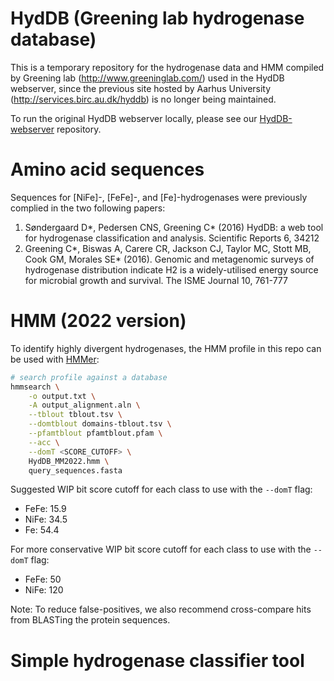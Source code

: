 # HydDB (Greening lab hydrogenase database)

This is a temporary repository for the hydrogenase data and HMM compiled by Greening lab (<http://www.greeninglab.com/>) used in the HydDB webserver, since the previous site hosted by Aarhus University (<http://services.birc.au.dk/hyddb>) is no longer being maintained.

To run the original HydDB webserver locally, please see our [HydDB-webserver](https://github.com/GreeningLab/HydDB-webserver) repository.

# Amino acid sequences

Sequences for [NiFe]-, [FeFe]-, and [Fe]-hydrogenases were previously complied in the two following papers:

1. Søndergaard D\*, Pedersen CNS, Greening C\* (2016) HydDB: a web tool for hydrogenase classification and analysis. Scientific Reports 6, 34212
2. Greening C\*, Biswas A, Carere CR, Jackson CJ, Taylor MC, Stott MB, Cook GM, Morales SE\* (2016). Genomic and metagenomic surveys of hydrogenase distribution indicate H2 is a widely-utilised energy source for microbial growth and survival. The ISME Journal 10, 761-777

# HMM (2022 version)

To identify highly divergent hydrogenases, the HMM profile in this repo can be used with [HMMer](http://hmmer.org/):

```bash
# search profile against a database
hmmsearch \
    -o output.txt \
    -A output_alignment.aln \
    --tblout tblout.tsv \
    --domtblout domains-tblout.tsv \
    --pfamtblout pfamtblout.pfam \
    --acc \
    --domT <SCORE_CUTOFF> \
    HydDB_MM2022.hmm \
    query_sequences.fasta
```

Suggested WIP bit score cutoff for each class to use with the `--domT` flag:

* FeFe: 15.9
* NiFe: 34.5
* Fe: 54.4

For more conservative WIP bit score cutoff for each class to use with the `--domT` flag:

* FeFe: 50
* NiFe: 120

Note: To reduce false-positives, we also recommend cross-compare hits from BLASTing the protein sequences.

# Simple hydrogenase classifier tool
